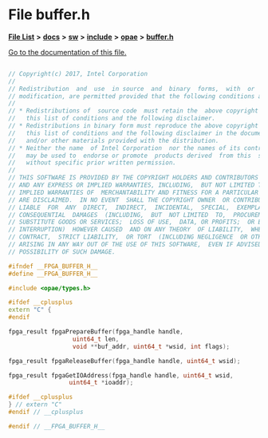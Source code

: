 
# File buffer.h

[**File List**](files.md) **>** [**docs**](dir_49e56c817e5e54854c35e136979f97ca.md) **>** [**sw**](dir_55721a669a8e0900d975c02921addb49.md) **>** [**include**](dir_97b4588afba69bf89bbe554642ac6431.md) **>** [**opae**](dir_ade97cd9199f278c0723672dd8647ba4.md) **>** [**buffer.h**](buffer_8h.md)

[Go to the documentation of this file.](buffer_8h.md) 

```C++

// Copyright(c) 2017, Intel Corporation
//
// Redistribution  and  use  in source  and  binary  forms,  with  or  without
// modification, are permitted provided that the following conditions are met:
//
// * Redistributions of  source code  must retain the  above copyright notice,
//   this list of conditions and the following disclaimer.
// * Redistributions in binary form must reproduce the above copyright notice,
//   this list of conditions and the following disclaimer in the documentation
//   and/or other materials provided with the distribution.
// * Neither the name  of Intel Corporation  nor the names of its contributors
//   may be used to  endorse or promote  products derived  from this  software
//   without specific prior written permission.
//
// THIS SOFTWARE IS PROVIDED BY THE COPYRIGHT HOLDERS AND CONTRIBUTORS "AS IS"
// AND ANY EXPRESS OR IMPLIED WARRANTIES, INCLUDING,  BUT NOT LIMITED TO,  THE
// IMPLIED WARRANTIES OF  MERCHANTABILITY AND FITNESS FOR A PARTICULAR PURPOSE
// ARE DISCLAIMED.  IN NO EVENT  SHALL THE COPYRIGHT OWNER  OR CONTRIBUTORS BE
// LIABLE  FOR  ANY  DIRECT,  INDIRECT,  INCIDENTAL,  SPECIAL,  EXEMPLARY,  OR
// CONSEQUENTIAL  DAMAGES  (INCLUDING,  BUT  NOT LIMITED  TO,  PROCUREMENT  OF
// SUBSTITUTE GOODS OR SERVICES;  LOSS OF USE,  DATA, OR PROFITS;  OR BUSINESS
// INTERRUPTION)  HOWEVER CAUSED  AND ON ANY THEORY  OF LIABILITY,  WHETHER IN
// CONTRACT,  STRICT LIABILITY,  OR TORT  (INCLUDING NEGLIGENCE  OR OTHERWISE)
// ARISING IN ANY WAY OUT OF THE USE OF THIS SOFTWARE,  EVEN IF ADVISED OF THE
// POSSIBILITY OF SUCH DAMAGE.

#ifndef __FPGA_BUFFER_H__
#define __FPGA_BUFFER_H__

#include <opae/types.h>

#ifdef __cplusplus
extern "C" {
#endif

fpga_result fpgaPrepareBuffer(fpga_handle handle,
                  uint64_t len,
                  void **buf_addr, uint64_t *wsid, int flags);

fpga_result fpgaReleaseBuffer(fpga_handle handle, uint64_t wsid);

fpga_result fpgaGetIOAddress(fpga_handle handle, uint64_t wsid,
                 uint64_t *ioaddr);

#ifdef __cplusplus
} // extern "C"
#endif // __cplusplus

#endif // __FPGA_BUFFER_H__

```